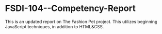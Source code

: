# FSDI-104--Competency-Report
This is an updated report on The Fashion Pet project. This utilizes beginning JavaScript techniques, in addition to HTML&amp;CSS. 
